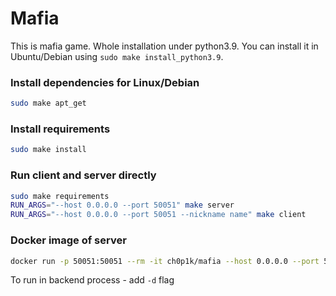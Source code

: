 # Mafia

This is mafia game. Whole installation under python3.9. You can install it in Ubuntu/Debian using `sudo make install_python3.9`.

### Install dependencies for Linux/Debian
```bash
sudo make apt_get
```

### Install requirements
```bash
sudo make install
```

### Run client and server directly
```bash
sudo make requirements
RUN_ARGS="--host 0.0.0.0 --port 50051" make server
RUN_ARGS="--host 0.0.0.0 --port 50051 --nickname name" make client
```

### Docker image of server
```bash
docker run -p 50051:50051 --rm -it ch0p1k/mafia --host 0.0.0.0 --port 50051
```
To run in backend process - add `-d` flag

